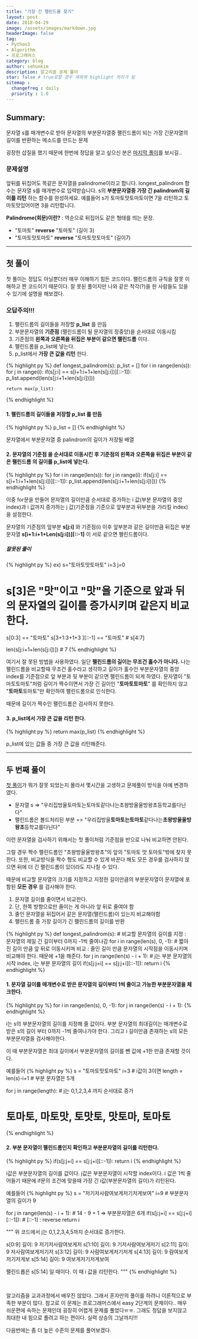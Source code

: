 ```yaml
---
title: "가장 긴 팰린드롬 찾기"
layout: post
date: 2018-04-29
image: /assets/images/markdown.jpg
headerImage: false
tag:
- Python3
- Algorithm
- 프로그래머스
category: blog
author: sehunkim
description: 알고리즘 문제 풀이
star: false # true로할 경우 제목에 highlight 처리가 됨
sitemap :
  changefreq : daily
  priority : 1.0
---
```


## Summary:

문자열 s를 매개변수로 받아 문자열의 부분문자열중 팰린드롬이 되는 가장 긴문자열의 길이를 반환하는 메소드를 만드는 문제

굉장한 삽질을 했기 때문에 한번에 정답을 알고 싶으신 분은 [마지막 풀이](#second)를 보시길..


### 문제설명

앞뒤를 뒤집어도 똑같은 문자열을 palindrome이라고 합니다.
longest_palindrom 함수는 문자열 s를 매개변수로 입력받습니다.
s의 **부분문자열중 가장 긴 palindrom의 길이를 리턴** 하는 함수를 완성하세요.
예를들어 s가 토마토맛토마토이면 7을 리턴하고 토마토맛있어이면 3을 리턴합니다.


**Palindrome(회문)이란?** : 역순으로 뒤집어도 같은 형태를 띄는 문장.

- "토마토" **reverse** "토마토" (길이 3)
- "토마토맛토마토" **reverse** "토마토맛토마토" (길이7)

---

## <a id="first"></a>첫 풀이

첫 풀이는 정답도 아닐뿐더러 매우 이해하기 힘든 코드이다. 팰린드롬의 규칙을 잘못 이해하고 짠 코드이기 때문이다.
잘 못된 풀이지만 나와 같은 착각(?)을 한 사람들도 있을 수 있기에 설명을 해보겠다.

### 오답주의!!!
1. 팰린드롬의 길이들을 저장할 **p_list** 를 만듬
2. 부분문자열의 **기준점** (팰린드롬이 될 문자열의 정중앙)을 순서대로 이동시킴
3. 기준점의 **왼쪽과 오른쪽을 뒤집은 부분이 같으면 팰린드롬** 이다.
4. 팰린드롬을 p_list에 넣는다.
5. p_list에서 **가장 큰 값을 리턴** 한다.


{% highlight py %}
def longest_palindrom(s):
    p_list = []
    for i in range(len(s)):
        for j in range(i):
            if(s[j:i] == s[i+1:i+1+len(s[j:i])][::-1]):
                p_list.append(len(s[j:i+1+len(s[j:i])]))

    return max(p_list)
{% endhighlight %}


#### 1. 팰린드롬의 길이들을 저장할 **p_list** 를 만듬
{% highlight py %}
p_list = []
{% endhighlight %}

문자열에서 부분문자열 중 palindrom의 길이가 저장될 배열


#### 2. 문자열의 **기준점** 을 순서대로 이동시킨 후 기준점의 **왼쪽과 오른쪽을 뒤집은 부분이 같은 팰린드롬** 의 길이를 p_list에 넣는다.
{% highlight py %}
for i in range(len(s)):
    for j in range(i):
        if(s[j:i] == s[i+1:i+1+len(s[j:i])][::-1]):
            p_list.append(len(s[j:i+1+len(s[j:i])]))
{% endhighlight %}


이중 for문을 만들어 문자열의 길이만큼 순서대로 증가하는 i 값(부분 문자열의 중앙 index)과 i 값까지 증가하는 j 값(기준점을 기준으로 앞부분과 뒤부분을 가리킬 index)을 설정한다.

문자열의 기준점의 앞부분 **s[j:i]** 와 기준점(i) 이후 앞부분과 같은 길이만큼 뒤집은 부분문자열 **s[i+1:i+1+Len(s[j:i])][::-1]** 이 서로 같으면 팰린드롬이다.

##### 잘못된 풀이
{% highlight py %}
ex)
s="토마토맛토마토"
i=3
j=0

# s[3]은 "맛"이고 "맛"을 기준으로 앞과 뒤의 문자열의 길이를 증가시키며 같은지 비교한다. 
s[0:3] == "토마토"
s[3+1:3+1+3 ][::-1] == "토마토" # s[4:7]

len(s[j:i+1+len(s[j:i])]) # 7
{% endhighlight %}

여기서 잘 못된 방법을 사용하였다. 일단 **팰린드롬의 길이는 무조건 홀수가 아니다.** 나는 팰린드롬을 비교할때 무조건 홀수라고 생각하고 길이가 홀수인 부분문자열의 중앙 index를 기준점으로 앞 부분과 뒷 부분이 같으면 팰린드롬이 되게 하였다. 문자열이 "토마토토마토"처럼 길이가 짝수이면서 가장 긴 길이인 "**토마토토마토**" 를 확인하지 않고 "<strong>토마토</strong>토마토"만 확인하여 팰린드롬으로 인식한다.

때문에 길이가 짝수인 팰린드롬은 검사하지 못한다.


#### 3. p_list에서 **가장 큰 값을 리턴** 한다.
{% highlight py %}
return max(p_list)
{% endhighlight %}

p_list에 있는 값들 중 가장 큰 값을 리턴해준다.

---

## <a id="second"></a>두 번째 풀이

[첫 풀이](#first)가 뭐가 잘못 되었는지 몰라서 몇시간을 고생하고 문제풀이 방식을 아예 변경하였다.

- 문자열 s => "우리집방울토마토는토마토같다나는초왕방울울방왕초등학교를다닌다"
- 팰린드롬은 볼드처리된 부분 => "우리집방울<strong>토마토는토마토</strong>같다나는<strong>초왕방울울방왕초</strong>등학교를다닌다"

이런 문자열을 검사하기 위해서는 첫 풀이처럼 기준점을 반으로 나눠 비교하면 안된다.

그럴 경우 짝수 팰린드롬인 "초왕방울울방왕초"의 앞의 "토마토 맛 토마토"밖에 찾지 못한다. 또한, 비교방식을 짝수 형도 비교할 수 있게 바꾼다 해도 모든 경우를 검사하지 않으면 뒤에 더 긴 팰린드롬이 있더라도 지나칠 수 있다.

때문에 비교할 문자열의 크기를 지정하고 지정한 길이만큼의 부분문자열이 문자열에 포함된 **모든 경우** 를 검사해야 한다.

1. 문자열 길이를 줄이면서 비교한다.
2. 단, 한쪽 방향으로만 줄이는 게 아니라 앞 뒤로 줄여야 함
3. 줄인 문자열을 뒤집어서 같은 문자열(팰린드롬)이 있는지 비교해야함
4. 팰린드롬 중 가장 길이가 긴 팰린드롬의 길이를 반환

{% highlight py %}
def longest_palindrom(s):
    # 비교할 문자열의 길이를 지정 : 문자열의 제일 긴 길이부터 0까지 -1씩 줄여나감
    for i in range(len(s), 0, -1):
        # 짧아진 길이 만큼 앞 뒤로 이동시키며 비교 : 줄인 길이 만큼 문자열의 시작점을 이동시키며 비교해야 한다. 때문에 +1을 해준다.
        for j in range(len(s) - i + 1):
            # j는 부분 문자열의 시작 index, i는 부분 문자열의 길이
            if(s[j:j+i] == s[j:j+i][::-1]):
                return i
{% endhighlight %}


#### 1. 문자열 길이를 매개변수로 받은 문자열의 길이부터 1씩 줄이고 가능한 부분문자열을 체크한다.
{% highlight py %}
for i in range(len(s), 0, -1):
    for j in range(len(s) - i + 1):
{% endhighlight %}


i는 s의 부분문자열의 길이를 지정해 줄 값이다. 부분 문자열의 최대길이는 매개변수로 받은 s의 길이 부터 0까지 -1씩 줄여나가야 한다.
그리고 i 길이만큼 존재하는 s의 모든 부분문자열을 검사해야한다.

이 때 부분문자열은 최대 길이에서 부분문자열의 길이를 뺀 값에 +1한 만큼 존재할 것이다.

예를들어
{% highlight py %}
s = "토마토맛토마토"
i=3 # i값이 3이면
length = len(s)-i+1 # 부분 문자열은 5개

for j in range(length): # j는 0,1,2,3,4 까지 순서대로 증가
# 토마토, 마토맛, 토맛토, 맛토마, 토마토
{% endhighlight %}


#### 2. 부분 문자열이 팰린드롬인지 확인하고 부분문자열의 길이를 리턴한다.
{% highlight py %}
if(s[j:j+i] == s[j:j+i][::-1]):
    return i
{% endhighlight %}


i값은 부분문자열의 길이를 값이다. j값은 부분문자열이 시작할 index이다.
i 값은 1씩 줄어들기 때문에 if문의 조건에 맞을때 가장 긴 i값(부분문자열의 길이)가 리턴된다.

예를들어
{% highlight py %}
s = "저기저사람여보게저기저게보여"
i=9 # 부분문자열의 길이가 9

for j in range(len(s) - i + 1): # 14 - 9 + 1 => 부분문자열은 6개
  if(s[j:j+i] == s[j:j+i][::-1]): # [::-1] : reverse
    return i

"""
위 코드에서
j는 0,1,2,3,4,5까지 순서대로 증가한다.

s[0:9] 길이: 9
저기저사람여보게저
s[1:10] 길이: 9
기저사람여보게저기
s[2:11] 길이: 9
저사람여보게저기저
s[3:12] 길이: 9
사람여보게저기저게
s[4:13] 길이: 9
람여보게저기저게보
s[5:14] 길이: 9
여보게저기저게보여

팰린드롭은 s[5:14] 일 때이다.
이 때 i 값을 리턴한다.
"""
{% endhighlight %}


<br>


알고리즘을 교과과정에서 배우진 않았다. 그래서 혼자만의 풀이를 하려니 이론적으로 부족한 부분이 많다. 참고로 이 문제는 프로그래머스에서 easy 2단계의 문제이다.. 매우 쉬운편에 속하는 문제인데 굉장히 어렵게 문제를 풀었다ㅠㅠ. 그래도 정답을 보지않고 최대한 내 힘으로 풀려고 하는 편이다. 실력 상승의 그날까지!!!

다음번에는 좀 더 높은 수준의 문제를 풀어보겠다.
